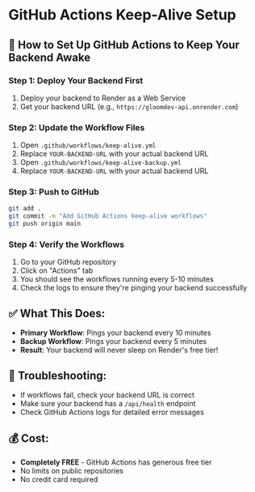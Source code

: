 # GitHub Actions Keep-Alive Setup

## 🚀 How to Set Up GitHub Actions to Keep Your Backend Awake

### Step 1: Deploy Your Backend First
1. Deploy your backend to Render as a Web Service
2. Get your backend URL (e.g., `https://gloomdev-api.onrender.com`)

### Step 2: Update the Workflow Files
1. Open `.github/workflows/keep-alive.yml`
2. Replace `YOUR-BACKEND-URL` with your actual backend URL
3. Open `.github/workflows/keep-alive-backup.yml`
4. Replace `YOUR-BACKEND-URL` with your actual backend URL

### Step 3: Push to GitHub
```bash
git add .
git commit -m "Add GitHub Actions keep-alive workflows"
git push origin main
```

### Step 4: Verify the Workflows
1. Go to your GitHub repository
2. Click on "Actions" tab
3. You should see the workflows running every 5-10 minutes
4. Check the logs to ensure they're pinging your backend successfully

## ✅ What This Does:
- **Primary Workflow**: Pings your backend every 10 minutes
- **Backup Workflow**: Pings your backend every 5 minutes
- **Result**: Your backend will never sleep on Render's free tier!

## 🔧 Troubleshooting:
- If workflows fail, check your backend URL is correct
- Make sure your backend has a `/api/health` endpoint
- Check GitHub Actions logs for detailed error messages

## 💰 Cost:
- **Completely FREE** - GitHub Actions has generous free tier
- No limits on public repositories
- No credit card required

